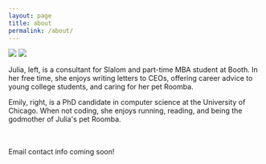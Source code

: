 ```yaml
---
layout: page
title: about
permalink: /about/
---
```

<div class="img_row">
<img class="col one" src="{{ site.baseurl }}/img/julia_pic.jpg">
<img class="col one right" src="{{ site.baseurl }}/img/emily_pic.JPG">
</div>

<p> Julia, left, is a consultant for Slalom and part-time MBA student at Booth. In her free time, she enjoys writing letters to CEOs, offering career advice to young college students, and caring for her pet Roomba. </p>
<p>  Emily, right, is a PhD candidate in computer science at the University of Chicago. When not coding, she enjoys running, reading, and being the godmother of Julia's pet Roomba. </p>

<br/>
<br/>
<!--<span class="contacticon center"> -->
	<!--<a href="mailto:you@example.com"><i class="fa fa-envelope-square"></i></a>-->
        <!--<a href="https://github.com" target="_blank"><i class="fa fa-github-square"></i></a>-->
	<!--<a href="https://www.linkedin.com" target="_blank"><i class="fa fa-linkedin-square"></i></a>-->
	<!--<a href="http://tumblr.com" target="_blank"><i class="fa fa-tumblr-square"></i></a>-->
        <!--<a href="https://twitter.com" target="_blank"><i class="fa fa-twitter-square"></i></a>-->
<!--</span>-->

<div class="col three caption">
	Email contact info coming soon!
</div>

